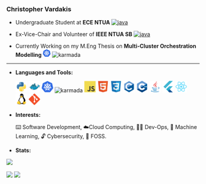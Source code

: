 ### Christopher Vardakis
- Undergraduate Student at **ECE NTUA** <a href="https://www.ece.ntua.gr/"> <img src="https://e-shop.ntua.gr/wp-content/uploads/2021/07/pp-sticker-small.png" alt="java" width="25" height="25"/> </a>
- Ex-Vice-Chair and Volunteer of **IEEE NTUA SB**  <a href="https://ieee.ntua.gr/"> <img src="https://ieee.ntua.gr/static/media/ieee_logo_optimized.ef37efa4023e05422308.png" alt="java" width="20" height="20"/> </a>

- Currently Working on my M.Eng Thesis οn **Multi-Cluster Orchestration Modelling**   <img src="https://github.com/devicons/devicon/blob/master/icons/kubernetes/kubernetes-plain.svg" alt="java" width="20" height="20"/>  <img src="https://karmada.io/img/karmada-icon-color.png" alt="karmada" width="20" height="20"/> 
---
- **Languages and Tools:**

  <img src="https://github.com/devicons/devicon/blob/master/icons/python/python-original.svg" alt="python" width="30" height="30"/> 
  <img src="https://github.com/devicons/devicon/blob/master/icons/docker/docker-original.svg" alt="java" width="30" height="30"/> 
  <img src="https://github.com/devicons/devicon/blob/master/icons/kubernetes/kubernetes-plain.svg" alt="java" width="30" height="30"/> 
  <img src="https://karmada.io/img/karmada-icon-color.png" alt="karmada" width="30" height="30"/> 
  <img src="https://github.com/devicons/devicon/blob/master/icons/javascript/javascript-original.svg" alt="C++" width="30" height="30"/> 
  <img src="https://github.com/devicons/devicon/blob/master/icons/html5/html5-original.svg" alt="python" width="30" height="30"/> 
  <img src="https://github.com/devicons/devicon/blob/master/icons/css3/css3-original.svg" alt="java" width="30" height="30"/> 
  <img src="https://github.com/devicons/devicon/blob/master/icons/c/c-original.svg" alt="c" width="30" height="30"/> 
  <img src="https://github.com/devicons/devicon/blob/master/icons/cplusplus/cplusplus-original.svg" alt="c++" width="30" height="30"/> 
  <img src="https://github.com/devicons/devicon/blob/master/icons/java/java-original.svg" alt="java" width="30" height="30"/> 
  <img src="https://github.com/devicons/devicon/blob/master/icons/flutter/flutter-original.svg" alt="java" width="30" height="30"/> 
  <img src="https://github.com/devicons/devicon/blob/master/icons/react/react-original.svg" alt="C++" width="30" height="30"/>
  <img src="https://github.com/devicons/devicon/blob/master/icons/linux/linux-original.svg" alt="C++" width="30" height="30"/> 
  <img src="https://github.com/devicons/devicon/blob/master/icons/git/git-original.svg" alt="C++" width="30" height="30"/> 

- **Interests:** 

   ⌨️ Software Development, ☁️Cloud Computing, 👨‍💻 Dev-Ops, 🤖 Machine Learning, 🔓 Cybersecurity, 🐧 FOSS.
    
    
- **Stats:** 
<!-- <p align="left"> <img src="https://komarev.com/ghpvc/?username=SeekerRook&label=Profile%20views&color=0e75b6&style=flat" alt="SeekerRook" /> </p>

<p align="left"> <a href="https://github.com/ryo-ma/github-profile-trophy"><img src="https://github-profile-trophy.vercel.app/?username=SeekerRook" alt="SeekerRook" /></a> </p>


<p><img align="left" src="https://github-readme-stats.vercel.app/api/top-langs?username=SeekerRook&show_icons=true&locale=en&layout=compact" alt="SeekerRook" /></p>
      
<p>&nbsp;<img align="center" src="https://github-readme-stats.vercel.app/api?username=SeekerRook&show_icons=true&locale=en" alt="SeekerRook" /></p>-->



<!-- [![GitHub Streak](http://github-readme-streak-stats.herokuapp.com?user=SeekerRook&theme=react&hide_border=true&date_format=j%2Fn%5B%2FY%5D)](https://git.io/streak-stats) -->
![](http://github-profile-summary-cards.vercel.app/api/cards/profile-details?username=SeekerRook&theme=nord_dark)



![](http://github-profile-summary-cards.vercel.app/api/cards/repos-per-language?username=SeekerRook&theme=nord_dark)
![](http://github-profile-summary-cards.vercel.app/api/cards/productive-time?username=SeekerRook&theme=nord_dark&utcOffset=2)

<!--  https://github.com/devicons/devicon/blob/master/icons/twitter/twitter-original.svg-->

